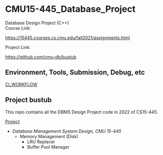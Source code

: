 # CMU15-445_Database_Project
 Database Design Project (C++)  
 Course Link:  

 https://15445.courses.cs.cmu.edu/fall2021/assignments.html  

 Project Link:  

 https://github.com/cmu-db/bustub  

## Environment, Tools, Submission, Debug, etc  
[CI_WORKFLOW](./CI_WORKFLOW.md)

## Project bustub
This repo contains all the DBMS Design Project code in 2022 of CS15-445.

[Project](/Doc/Project.md)

- *Database Management System Design, CMU 15-445*  
  - Memory Management (Disk) 
    - LRU Replacer
    - Buffer Pool Manager
  